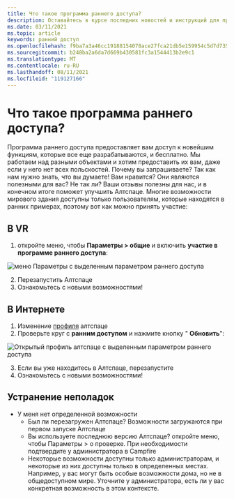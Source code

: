 ```yaml
---
title: Что такое программа раннего доступа?
description: Оставайтесь в курсе последних новостей и инструкций для присоединения к программе раннего доступа Алтспацевр.
ms.date: 03/11/2021
ms.topic: article
keywords: ранний доступ
ms.openlocfilehash: f9ba7a3a46cc19188154078ace27fca21db5e159954c5d7d7356f666048d6ec9
ms.sourcegitcommit: b248ba2a6da7d669b430581fc3a1544413b2e9c1
ms.translationtype: MT
ms.contentlocale: ru-RU
ms.lasthandoff: 08/11/2021
ms.locfileid: "119127166"
---
```

# <a name="what-is-the-early-access-program"></a>Что такое программа раннего доступа?

Программа раннего доступа предоставляет вам доступ к новейшим функциям, которые все еще разрабатываются, и бесплатно. Мы работаем над разными объектами и хотим предоставить их вам, даже если у него нет всех польскостей. Почему вы запрашиваете? Так как нам нужно знать, что вы думаете! Вам нравится? Они являются полезными для вас? Не так ли? Ваши отзывы полезны для нас, и в конечном итоге поможет улучшить Алтспаце. Многие возможности мирового здания доступны только пользователям, которые находятся в ранних примерах, поэтому вот как можно принять участие:

## <a name="in-vr"></a>В VR

1. откройте меню, чтобы **Параметры > общие** и включить **участие в программе раннего доступа**:

![меню Параметры с выделенным параметром раннего доступа](images/early-access-img-01.png)

2. Перезапустить Алтспаце
3. Ознакомьтесь с новыми возможностями!

## <a name="on-the-web"></a>В Интернете

1. Изменение [профиля](https://account.altvr.com/users/sign_in) алтспаце
2. Проверьте круг с **ранним доступом** и нажмите кнопку " **Обновить**":

![Открытый профиль алтспаце с выделенным параметром раннего доступа](images/early-access-img-02.png)

3. Если вы уже находитесь в Алтспаце, перезапустите
4. Ознакомьтесь с новыми возможностями!

## <a name="troubleshooting"></a>Устранение неполадок

* У меня нет определенной возможности
    * Был ли перезагружен Алтспаце? Возможности загружаются при первом запуске Алтспаце
    * Вы используете последнюю версию Алтспаце? откройте меню, чтобы Параметры > о проверке. При необходимости подтвердите у администратора в Campfire
    * Некоторые возможности доступны только администраторам, и некоторые из них доступны только в определенных местах. Например, у вас могут быть особые возможности дома, но не в общедоступном мире. Уточните у администратора, есть ли у вас конкретная возможность в этом контексте.